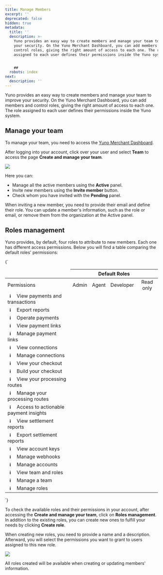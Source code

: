 ```yaml
---
title: Manage Members
excerpt: ''
deprecated: false
hidden: true
metadata:
  title: ''
  description: >-
    Yuno provides an easy way to create members and manage your team to improve
    your security. On the Yuno Merchant Dashboard, you can add members and
    control roles, giving the right amount of access to each one. The role
    assigned to each user defines their permissions inside the Yuno system. 


    ##
  robots: index
next:
  description: ''
---
```

Yuno provides an easy way to create members and manage your team to improve your security. On the Yuno Merchant Dashboard, you can add members and control roles, giving the right amount of access to each one. The role assigned to each user defines their permissions inside the Yuno system. 

## Manage your team

To manage your team, you need to access the [Yuno Merchant Dashboard](https://dashboard.y.uno/). 

After logging into your account, click over your user and select **Team** to access the page **Create and manage your team**.

<Image align="center" src="https://raw.githubusercontent.com/writechoiceorg/yuno-images/main/doc/getStarted/manageMembers/manage_members1.png" />

Here you can:

* Manage all the active members using the **Active** panel.
* Invite new members using the **Invite member** button.
* Check whom you have invited with the **Pending** panel.

When inviting a new member, you need to provide their email and define their role. You can update a member's information, such as the role or email,  or remove them from the organization at the Active panel.

## Roles management

Yuno provides, by default, four roles to attribute to new members. Each one has different access permissions. Below you will find a table comparing the default roles' permissions:

<HTMLBlock>{`
<style>
  .roles-table {
    text-align: center;
    empty-cells: hide;
  }

  .roles-table th:empty {
    visibility: hidden;
    border: 0px;
  }

  .roles-table tbody tr td:first-child {
    text-align: left;
  }

  .help-tip {
    margin-right: 0.5rem;
    display: inline-block;
    text-align: center !important;
    background-color: var(--yuno-purple-50);
    border-radius: 15%;
    width: 18px;
    height: 18px;
    font-size: 14px;
    /*line-height: 26px;*/
    cursor: help;
    /*vertical-align:top;*/
  }

  .help-tip:before {
    content: 'i';
    font-weight: bold;
    color: var(--yuno-off-white);
  }

  .help-tip:hover p {
    display: block;
    transform-origin: 100% 0%;

    -webkit-animation: fadeIn 0.3s ease-in-out;
    animation: fadeIn 0.3s ease-in-out;

  }

  .help-tip p {
    /* The tooltip */
    display: none;
    text-align: left;
    background-color: var(--yuno-off-white);
    padding: 15px;
    width: 300px;
    position: absolute;
    border-radius: 3px;
    /* box-shadow: 1px 1px 1px rgba(0, 0, 0, 0.2); */
    border: 1px solid var(--yuno-purple);
    /*right: -4px;*/
    /* color: #FFF; */
    font-size: 13px;
    line-height: 1.4;
  }



  .help-tip p:after {
    /* Prevents the tooltip from being hidden */
    width: 100%;
    height: 40px;
    content: '';
    position: absolute;
    top: -40px;
    left: 0;
  }

  /* CSS animation */

  @-webkit-keyframes fadeIn {
    0% {
      opacity: 0;
      transform: scale(0.6);
    }

    100% {
      opacity: 100%;
      transform: scale(1);
    }
  }

  @keyframes fadeIn {
    0% {
      opacity: 0;
    }

    100% {
      opacity: 100%;
    }
  }
</style>

<body>
  <table class="roles-table">
    <thead>
      <tr>
        <th></th>
        <th colspan="5">Default Roles</th>
      </tr>
    </thead>
    <tbody>
      <tr>
        <td>Permissions</td>
        <td>Admin</td>
        <td>Agent</td>
        <td>Developer</td>
        <td>Read only</td>
      </tr>
      <tr>
        <td>
          <div class="help-tip">
            <p>The team member will be able to view the payments list and transaction details.</p>
          </div>
          View payments and transactions
        </td>
        <td>
          <p class="bi bi-check-square-fill" style="font-size: 1.1rem;"></p>
        </td>
        <td><i class="bi bi-square" style="font-size: 1.1rem;"></i></td>
        <td><i class="bi bi-check-square-fill" style="font-size: 1.1rem;"></i></td>
        <td><i class="bi bi-square" style="font-size: 1.1rem;"></i></td>
      </tr>
      <tr>
        <td>
          <div class="help-tip">
            <p>The team member will be able to export payments and transaction reports.</p>
          </div>
          Export reports
        </td>
        <td><i class="bi bi-check-square-fill" style="font-size: 1.1rem;"></i></td>
        <td><i class="bi bi-square" style="font-size: 1.1rem;"></i></td>
        <td><i class="bi bi-check-square-fill" style="font-size: 1.1rem;"></i></td>
        <td><i class="bi bi-check-square-fill" style="font-size: 1.1rem;"></i></td>
      </tr>
      <tr>
        <td>
          <div class="help-tip">
            <p>The team member will be able to make full and partial refunds, cancellations and manual captures.</p>
          </div>
          Operate payments
        </td>
        <td><i class="bi bi-check-square-fill" style="font-size: 1.1rem;"></i></td>
        <td><i class="bi bi-check-square-fill" style="font-size: 1.1rem;"></i></td>
        <td><i class="bi bi-square" style="font-size: 1.1rem;"></i></td>
        <td><i class="bi bi-square" style="font-size: 1.1rem;"></i></td>
      </tr>
      <tr>
        <td>
          <div class="help-tip">
            <p>The team member will be able to view payment links.</p>
          </div>
          View payment links
        </td>
        <td><i class="bi bi-check-square-fill" style="font-size: 1.1rem;"></i></td>
        <td><i class="bi bi-check-square-fill" style="font-size: 1.1rem;"></i></td>
        <td><i class="bi bi-square" style="font-size: 1.1rem;"></i></td>
        <td><i class="bi bi-check-square-fill" style="font-size: 1.1rem;"></i></td>
      </tr>
      <tr>
        <td>
          <div class="help-tip">
            <p>The team member will be able to create, edit, share and delete payment links.</p>
          </div>
          Manage payment links
        </td>
        <td><i class="bi bi-check-square-fill" style="font-size: 1.1rem;"></i></td>
        <td><i class="bi bi-check-square-fill" style="font-size: 1.1rem;"></i></td>
        <td><i class="bi bi-square" style="font-size: 1.1rem;"></i></td>
        <td><i class="bi bi-square" style="font-size: 1.1rem;"></i></td>
      </tr>
      <tr>
        <td>
          <div class="help-tip">
            <p>The team member will be able to view our payments stack offer.</p>
          </div>
          View connections
        </td>
        <td><i class="bi bi-check-square-fill" style="font-size: 1.1rem;"></i></td>
        <td><i class="bi bi-check-square-fill" style="font-size: 1.1rem;"></i></td>
        <td><i class="bi bi-check-square-fill" style="font-size: 1.1rem;"></i></td>
        <td><i class="bi bi-check-square-fill" style="font-size: 1.1rem;"></i></td>
      </tr>
      <tr>
        <td>
          <div class="help-tip">
            <p>The team member will be able to add, edit, archive, reactivate and delete a connection.</p>
          </div>
          Manage connections
        </td>
        <td><i class="bi bi-check-square-fill" style="font-size: 1.1rem;"></i></td>
        <td><i class="bi bi-square" style="font-size: 1.1rem;"></i></td>
        <td><i class="bi bi-check-square-fill" style="font-size: 1.1rem;"></i></td>
        <td><i class="bi bi-square" style="font-size: 1.1rem;"></i></td>
      </tr>
      <tr>
        <td>
          <div class="help-tip">
            <p>The team member will be able to view how the checkout is setup.</p>
          </div>
          View your checkout
        </td>
        <td><i class="bi bi-check-square-fill" style="font-size: 1.1rem;"></i></td>
        <td><i class="bi bi-check-square-fill" style="font-size: 1.1rem;"></i></td>
        <td><i class="bi bi-square" style="font-size: 1.1rem;"></i></td>
        <td><i class="bi bi-check-square-fill" style="font-size: 1.1rem;"></i></td>
      </tr>
      <tr>
        <td>
          <div class="help-tip">
            <p>The team member will be able tu build and publish the checkout at any time.</p>
          </div>
          Build your checkout
        </td>
        <td><i class="bi bi-check-square-fill" style="font-size: 1.1rem;"></i></td>
        <td><i class="bi bi-square" style="font-size: 1.1rem;"></i></td>
        <td><i class="bi bi-square" style="font-size: 1.1rem;"></i></td>
        <td><i class="bi bi-square" style="font-size: 1.1rem;"></i></td>
      </tr>
      <tr>
        <td>
          <div class="help-tip">
            <p>The team member will be able to view how a payment is processed.</p>
          </div>
          View your processing routes
        </td>
        <td><i class="bi bi-check-square-fill" style="font-size: 1.1rem;"></i></td>
        <td><i class="bi bi-check-square-fill" style="font-size: 1.1rem;"></i></td>
        <td><i class="bi bi-square" style="font-size: 1.1rem;"></i></td>
        <td><i class="bi bi-check-square-fill" style="font-size: 1.1rem;"></i></td>
      </tr>
      <tr>
        <td>
          <div class="help-tip">
            <p>The team member will be able to create, edit and publish a payment processing route.</p>
          </div>
          Manage your processing routes
        </td>
        <td><i class="bi bi-check-square-fill" style="font-size: 1.1rem;"></i></td>
        <td><i class="bi bi-square" style="font-size: 1.1rem;"></i></td>
        <td><i class="bi bi-square" style="font-size: 1.1rem;"></i></td>
        <td><i class="bi bi-square" style="font-size: 1.1rem;"></i></td>
      </tr>
      <tr>
        <td>
          <div class="help-tip">
            <p>The team member will be able to view the insights and payment performance to make data-informed
              decisions.</p>
          </div>
          Access to actionable payment insights
        </td>
        <td><i class="bi bi-check-square-fill" style="font-size: 1.1rem;"></i></td>
        <td><i class="bi bi-check-square-fill" style="font-size: 1.1rem;"></i></td>
        <td><i class="bi bi-square" style="font-size: 1.1rem;"></i></td>
        <td><i class="bi bi-check-square-fill" style="font-size: 1.1rem;"></i></td>
      </tr>
      <tr>
        <td>
          <div class="help-tip">
            <p>The team member will be able to view settlement reports.</p>
          </div>
          View settlement reports
        </td>
        <td><i class="bi bi-check-square-fill" style="font-size: 1.1rem;"></i></td>
        <td><i class="bi bi-check-square-fill" style="font-size: 1.1rem;"></i></td>
        <td><i class="bi bi-square" style="font-size: 1.1rem;"></i></td>
        <td><i class="bi bi-check-square-fill" style="font-size: 1.1rem;"></i></td>
      </tr>
      <tr>
        <td>
          <div class="help-tip">
            <p>The team member will be able to export settlement reports.</p>
          </div>
          Export settlement reports
        </td>
        <td><i class="bi bi-check-square-fill" style="font-size: 1.1rem;"></i></td>
        <td><i class="bi bi-square" style="font-size: 1.1rem;"></i></td>
        <td><i class="bi bi-square" style="font-size: 1.1rem;"></i></td>
        <td><i class="bi bi-check-square-fill" style="font-size: 1.1rem;"></i></td>
      </tr>
      <tr>
        <td>
          <div class="help-tip">
            <p>The team member will be able to view the account keys.</p>
          </div>
          View account keys
        </td>
        <td><i class="bi bi-check-square-fill" style="font-size: 1.1rem;"></i></td>
        <td><i class="bi bi-square" style="font-size: 1.1rem;"></i></td>
        <td><i class="bi bi-check-square-fill" style="font-size: 1.1rem;"></i></td>
        <td><i class="bi bi-square" style="font-size: 1.1rem;"></i></td>
      </tr>
      <tr>
        <td>
          <div class="help-tip">
            <p>The team member will be able to add, edit and delete a webhook.</p>
          </div>
          Manage webhooks
        </td>
        <td><i class="bi bi-check-square-fill" style="font-size: 1.1rem;"></i></td>
        <td><i class="bi bi-square" style="font-size: 1.1rem;"></i></td>
        <td><i class="bi bi-check-square-fill" style="font-size: 1.1rem;"></i></td>
        <td><i class="bi bi-square" style="font-size: 1.1rem;"></i></td>
      </tr>
      <tr>
        <td>
          <div class="help-tip">
            <p>The team member will be able to create, edit and delete an account.</p>
          </div>
          Manage accounts
        </td>
        <td><i class="bi bi-check-square-fill" style="font-size: 1.1rem;"></i></td>
        <td><i class="bi bi-square" style="font-size: 1.1rem;"></i></td>
        <td><i class="bi bi-square" style="font-size: 1.1rem;"></i></td>
        <td><i class="bi bi-square" style="font-size: 1.1rem;"></i></td>
      </tr>
      <tr>
        <td>
          <div class="help-tip">
            <p>The team member will be able to view the list of team members and roles.</p>
          </div>
          View team and roles
        </td>
        <td><i class="bi bi-check-square-fill" style="font-size: 1.1rem;"></i></td>
        <td><i class="bi bi-check-square-fill" style="font-size: 1.1rem;"></i></td>
        <td><i class="bi bi-check-square-fill" style="font-size: 1.1rem;"></i></td>
        <td><i class="bi bi-check-square-fill" style="font-size: 1.1rem;"></i></td>
      </tr>
      <tr>
        <td>
          <div class="help-tip">
            <p>The team member will be able to send an invitation, edit and delete a member.</p>
          </div>
          Manage a team
        </td>
        <td><i class="bi bi-check-square-fill" style="font-size: 1.1rem;"></i></td>
        <td><i class="bi bi-square" style="font-size: 1.1rem;"></i></td>
        <td><i class="bi bi-square" style="font-size: 1.1rem;"></i></td>
        <td><i class="bi bi-square" style="font-size: 1.1rem;"></i></td>
      </tr>
      <tr>
        <td>
          <div class="help-tip">
            <p>The member will be able to create, edit and delete custom roles that can be assigned to team members.</p>
          </div>
          Manage roles
        </td>
        <td><i class="bi bi-check-square-fill" style="font-size: 1.1rem;"></i></td>
        <td><i class="bi bi-square" style="font-size: 1.1rem;"></i></td>
        <td><i class="bi bi-square" style="font-size: 1.1rem;"></i></td>
        <td><i class="bi bi-square" style="font-size: 1.1rem;"></i></td>
      </tr>
    </tbody>
  </table>
</body>
`}</HTMLBlock>

To check the available roles and their permissions in your account, after accessing the **Create and manage your team**, click on **Roles management**. In addition to the existing roles, you can create new ones to fulfill your needs by clicking **Create role**.

When creating new roles, you need to provide a name and a description. Afterward, you will select the permissions you want to grant to users assigned to this new role.

<Image align="center" src="https://raw.githubusercontent.com/writechoiceorg/yuno-images/main/doc/getStarted/manageMembers/manage_members2.png" />

All roles created will be available when creating or updating members' information.
